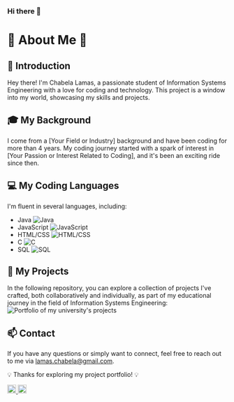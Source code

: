 ### Hi there 👋

# 🌟 About Me 🌟

## 🚀 Introduction

Hey there! I'm Chabela Lamas, a passionate student of Information Systems Engineering with a love for coding and technology. This project is a window into my world, showcasing my skills and projects.

## 🎓 My Background

I come from a [Your Field or Industry] background and have been coding for more than 4 years. My coding journey started with a spark of interest in [Your Passion or Interest Related to Coding], and it's been an exciting ride since then.

## 💻 My Coding Languages

I'm fluent in several languages, including:

- Java ![Java](https://img.shields.io/badge/-Java-007396?style=flat-square&logo=java&logoColor=white)
- JavaScript ![JavaScript](https://img.shields.io/badge/-JavaScript-F7DF1E?style=flat-square&logo=javascript&logoColor=black)
- HTML/CSS ![HTML/CSS](https://img.shields.io/badge/-HTML%2FCSS-E34F26?style=flat-square&logo=html5&logoColor=white)
- C ![C](https://img.shields.io/badge/-C-A8B9CC?style=flat-square&logo=c&logoColor=white)
- SQL ![SQL](https://img.shields.io/badge/-SQL-4479A1?style=flat-square&logo=sql&logoColor=white)


## 🚀 My Projects

In the following repository, you can explore a collection of projects I've crafted, both collaboratively and individually, as part of my educational journey in the field of Information Systems Engineering: ![Portfolio of my university's projects](https://github.com/ChabelaLamas/Projects_UTN)


## 📫 Contact

If you have any questions or simply want to connect, feel free to reach out to me via lamas.chabela@gmail.com.

:bulb: Thanks for exploring my project portfolio! :bulb:

<a href="https://www.linkedin.com/in/chabela-maría-lamas-0801b828b">
  <img src="https://www.linkedin.com/favicon.ico" width="20" height="20" alt="LinkedIn Icon">
</a>
<a href="mailto:lamas.chabela@gmail.com">
  <img src="https://cdn-icons-png.flaticon.com/256/281/281769.png" width="20" height="20" alt="Email Icon">

</a>

